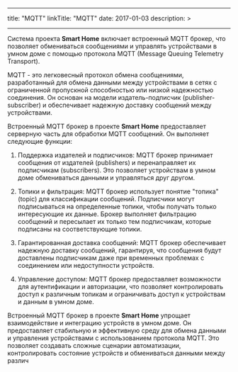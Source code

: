 
---
title: "MQTT"
linkTitle: "MQTT"
date: 2017-01-03
description: >
  
---

Система проекта **Smart Home** включает встроенный MQTT брокер, что позволяет обмениваться сообщениями и управлять 
устройствами в умном доме с помощью протокола MQTT (Message Queuing Telemetry Transport).

MQTT - это легковесный протокол обмена сообщениями, разработанный для обмена данными между устройствами в сетях с 
ограниченной пропускной способностью или низкой надежностью соединения. Он основан на модели издатель-подписчик 
(publisher-subscriber) и обеспечивает надежную доставку сообщений между устройствами.

Встроенный MQTT брокер в проекте **Smart Home** предоставляет серверную часть для обработки MQTT сообщений. 
Он выполняет следующие функции:

1. Поддержка издателей и подписчиков: MQTT брокер принимает сообщения от издателей (publishers) и перенаправляет их 
подписчикам (subscribers). Это позволяет устройствам в умном доме обмениваться данными и управляться друг другом.

2. Топики и фильтрация: MQTT брокер использует понятие "топика" (topic) для классификации сообщений. Подписчики могут 
подписываться на определенные топики, чтобы получать только интересующие их данные. Брокер выполняет фильтрацию 
сообщений и пересылает их только тем подписчикам, которые подписаны на соответствующие топики.

3. Гарантированная доставка сообщений: MQTT брокер обеспечивает надежную доставку сообщений, гарантируя, что сообщения 
будут доставлены подписчикам даже при временных проблемах с соединением или недоступности устройств.

4. Управление доступом: MQTT брокер предоставляет возможности для аутентификации и авторизации, что позволяет контролировать
доступ к различным топикам и ограничивать доступ к устройствам и данным в умном доме.

Встроенный MQTT брокер в проекте **Smart Home** упрощает взаимодействие и интеграцию устройств в умном доме. Он предоставляет
стабильную и эффективную среду для обмена данными и управления устройствами с использованием протокола MQTT. Это позволяет
создавать сложные сценарии автоматизации, контролировать состояние устройств и обмениваться данными между различ
